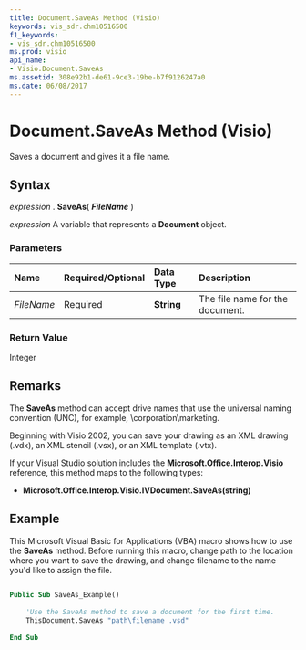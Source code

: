 ```yaml
---
title: Document.SaveAs Method (Visio)
keywords: vis_sdr.chm10516500
f1_keywords:
- vis_sdr.chm10516500
ms.prod: visio
api_name:
- Visio.Document.SaveAs
ms.assetid: 308e92b1-de61-9ce3-19be-b7f9126247a0
ms.date: 06/08/2017
---
```



# Document.SaveAs Method (Visio)

Saves a document and gives it a file name.


## Syntax

 _expression_ . **SaveAs**( **_FileName_** )

 _expression_ A variable that represents a **Document** object.


### Parameters



|**Name**|**Required/Optional**|**Data Type**|**Description**|
|:-----|:-----|:-----|:-----|
| _FileName_|Required| **String**|The file name for the document.|

### Return Value

Integer


## Remarks

The **SaveAs** method can accept drive names that use the universal naming convention (UNC), for example, \\corporation\marketing.

Beginning with Visio 2002, you can save your drawing as an XML drawing (.vdx), an XML stencil (.vsx), or an XML template (.vtx).

If your Visual Studio solution includes the **Microsoft.Office.Interop.Visio** reference, this method maps to the following types:


- **Microsoft.Office.Interop.Visio.IVDocument.SaveAs(string)**
    

## Example

This Microsoft Visual Basic for Applications (VBA) macro shows how to use the **SaveAs** method. Before running this macro, change path to the location where you want to save the drawing, and change filename to the name you'd like to assign the file.


```vb
 
Public Sub SaveAs_Example()  
  
    'Use the SaveAs method to save a document for the first time.  
    ThisDocument.SaveAs "path\filename .vsd" 
  
End Sub
```


